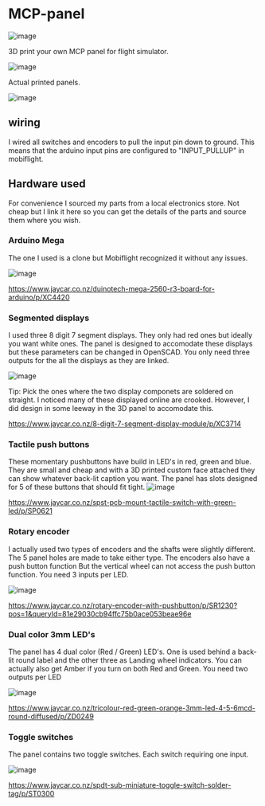# MCP-panel

![image](https://user-images.githubusercontent.com/1192916/190020247-507466dd-918f-47a0-b019-b9db686d0157.png)

3D print your own MCP panel for flight simulator.

![image](https://user-images.githubusercontent.com/1192916/190311741-e2671a8e-7057-4d50-86a3-c131b47b6a02.png)

Actual printed panels.

![image](https://user-images.githubusercontent.com/1192916/190303993-10bff4c4-5c5f-4b4e-97c5-940528641fc1.png)

## wiring

I wired all switches and encoders to pull the input pin down to ground. This means that the arduino input pins are configured to "INPUT_PULLUP" in mobiflight.

## Hardware used

For convenience I sourced my parts from a local electronics store. Not cheap but I link it here so you can get the details of the parts and source them where you wish.

### Arduino Mega

The one I used is a clone but Mobiflight recognized it without any issues.

![image](https://user-images.githubusercontent.com/1192916/191902870-b5d4bcbd-089a-4f39-a2c9-693b26a8d26a.png)

https://www.jaycar.co.nz/duinotech-mega-2560-r3-board-for-arduino/p/XC4420

### Segmented displays
I used three 8 digit 7 segment displays. They only had red ones but ideally you want white ones.
The panel is designed to accomodate these displays but these parameters can be changed in OpenSCAD.
You only need three outputs for the all the displays as they are linked.

![image](https://user-images.githubusercontent.com/1192916/191902823-da34c0ee-2f59-48e6-b0bc-784838041c6e.png)

Tip: Pick the ones where the two display componets are soldered on straight. I noticed many of these displayed online are crooked. However, I did design in some leeway in the 3D panel to accomodate this.

https://www.jaycar.co.nz/8-digit-7-segment-display-module/p/XC3714

### Tactile push buttons
These momentary pushbuttons have build in LED's in red, green and blue. They are small and cheap and with a 3D printed custom face attached they can show whatever back-lit caption you want. The panel has slots designed for 5 of these buttons that should fit tight.
![image](https://user-images.githubusercontent.com/1192916/191902740-a9109acc-c9fa-4ce0-bd01-daa7ec5b9bbe.png)

https://www.jaycar.co.nz/spst-pcb-mount-tactile-switch-with-green-led/p/SP0621

### Rotary encoder

I actually used two types of encoders and the shafts were slightly different. The 5 panel holes are made to take either type. The encoders also have a push button function But the vertical wheel can not access the push button function. You need 3 inputs per LED.

![image](https://user-images.githubusercontent.com/1192916/191902905-9cfea7e5-0e4f-4883-9c30-0e62887eee89.png)

https://www.jaycar.co.nz/rotary-encoder-with-pushbutton/p/SR1230?pos=1&queryId=81e29030cb94ffc75b0ace053beae96e

### Dual color 3mm LED's

The panel has 4 dual color (Red / Green) LED's. One is used behind a back-lit round label and the other three as Landing wheel indicators. You can actually also get Amber if you turn on both Red and Green. You need two outputs per LED

![image](https://user-images.githubusercontent.com/1192916/191902933-47e61cc0-b694-4c6e-94d7-e3020cf326af.png)

https://www.jaycar.co.nz/tricolour-red-green-orange-3mm-led-4-5-6mcd-round-diffused/p/ZD0249


### Toggle switches

The panel contains two toggle switches. Each switch requiring one input.

![image](https://user-images.githubusercontent.com/1192916/191902965-0f5e1dba-70fa-41f9-bf47-2c3ba546faa8.png)

https://www.jaycar.co.nz/spdt-sub-miniature-toggle-switch-solder-tag/p/ST0300
